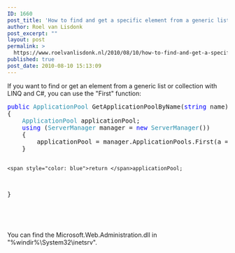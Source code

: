 ```yaml
---
ID: 1660
post_title: 'How to find and get a specific element from a generic list or collection with LINQ and C#'
author: Roel van Lisdonk
post_excerpt: ""
layout: post
permalink: >
  https://www.roelvanlisdonk.nl/2010/08/10/how-to-find-and-get-a-specific-element-from-a-generic-list-or-collection-with-linq-and-c/
published: true
post_date: 2010-08-10 15:13:09
---
```

<p align="left">If you want to find or get an element from a generic list or collection with LINQ and C#, you can use the &quot;First&quot; function:</p>  <pre class="code"><span style="color: blue">public </span><span style="color: #2b91af">ApplicationPool </span>GetApplicationPoolByName(<span style="color: blue">string </span>name)
{
    <span style="color: #2b91af">ApplicationPool </span>applicationPool;
    <span style="color: blue">using </span>(<span style="color: #2b91af">ServerManager </span>manager = <span style="color: blue">new </span><span style="color: #2b91af">ServerManager</span>())
    {
        applicationPool = manager.ApplicationPools.First(a =&gt; a.Name == name);
    }

    <span style="color: blue">return </span>applicationPool;
}</pre>
<a href="http://11011.net/software/vspaste"></a>

<div align="left">&#160;</div>

<div align="left">&#160;</div>
<a href="http://11011.net/software/vspaste"></a>

<p align="left">You can find the Microsoft.Web.Administration.dll in &quot;%windir%\System32\inetsrv&quot;.</p>
